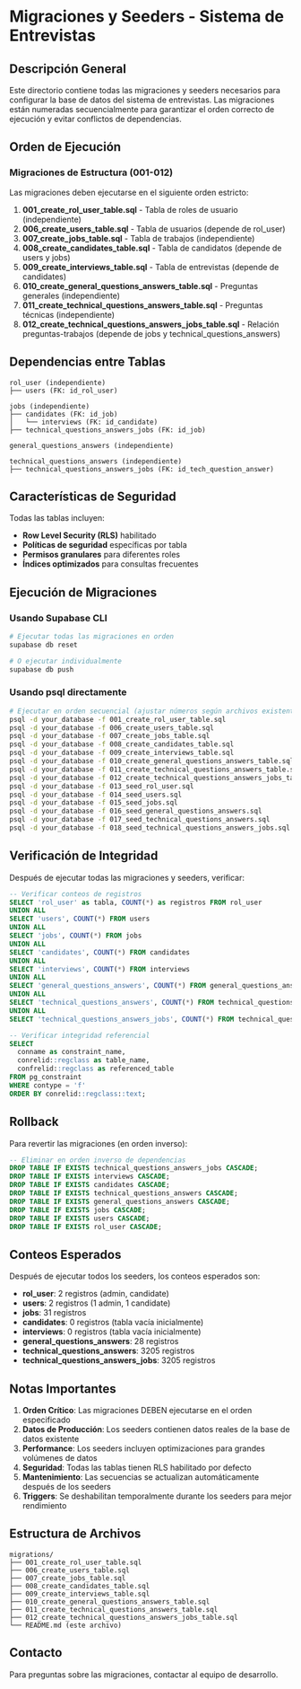 # Migraciones y Seeders - Sistema de Entrevistas

## Descripción General

Este directorio contiene todas las migraciones y seeders necesarios para configurar la base de datos del sistema de entrevistas. Las migraciones están numeradas secuencialmente para garantizar el orden correcto de ejecución y evitar conflictos de dependencias.

## Orden de Ejecución

### Migraciones de Estructura (001-012)

Las migraciones deben ejecutarse en el siguiente orden estricto:

1. **001_create_rol_user_table.sql** - Tabla de roles de usuario (independiente)
2. **006_create_users_table.sql** - Tabla de usuarios (depende de rol_user)
3. **007_create_jobs_table.sql** - Tabla de trabajos (independiente)
4. **008_create_candidates_table.sql** - Tabla de candidatos (depende de users y jobs)
5. **009_create_interviews_table.sql** - Tabla de entrevistas (depende de candidates)
6. **010_create_general_questions_answers_table.sql** - Preguntas generales (independiente)
7. **011_create_technical_questions_answers_table.sql** - Preguntas técnicas (independiente)
8. **012_create_technical_questions_answers_jobs_table.sql** - Relación preguntas-trabajos (depende de jobs y technical_questions_answers)

## Dependencias entre Tablas

```
rol_user (independiente)
├── users (FK: id_rol_user)

jobs (independiente)
├── candidates (FK: id_job)
│   └── interviews (FK: id_candidate)
├── technical_questions_answers_jobs (FK: id_job)

general_questions_answers (independiente)

technical_questions_answers (independiente)
├── technical_questions_answers_jobs (FK: id_tech_question_answer)
```

## Características de Seguridad

Todas las tablas incluyen:
- **Row Level Security (RLS)** habilitado
- **Políticas de seguridad** específicas por tabla
- **Permisos granulares** para diferentes roles
- **Índices optimizados** para consultas frecuentes

## Ejecución de Migraciones

### Usando Supabase CLI
```bash
# Ejecutar todas las migraciones en orden
supabase db reset

# O ejecutar individualmente
supabase db push
```

### Usando psql directamente
```bash
# Ejecutar en orden secuencial (ajustar números según archivos existentes)
psql -d your_database -f 001_create_rol_user_table.sql
psql -d your_database -f 006_create_users_table.sql
psql -d your_database -f 007_create_jobs_table.sql
psql -d your_database -f 008_create_candidates_table.sql
psql -d your_database -f 009_create_interviews_table.sql
psql -d your_database -f 010_create_general_questions_answers_table.sql
psql -d your_database -f 011_create_technical_questions_answers_table.sql
psql -d your_database -f 012_create_technical_questions_answers_jobs_table.sql
psql -d your_database -f 013_seed_rol_user.sql
psql -d your_database -f 014_seed_users.sql
psql -d your_database -f 015_seed_jobs.sql
psql -d your_database -f 016_seed_general_questions_answers.sql
psql -d your_database -f 017_seed_technical_questions_answers.sql
psql -d your_database -f 018_seed_technical_questions_answers_jobs.sql
```

## Verificación de Integridad

Después de ejecutar todas las migraciones y seeders, verificar:

```sql
-- Verificar conteos de registros
SELECT 'rol_user' as tabla, COUNT(*) as registros FROM rol_user
UNION ALL
SELECT 'users', COUNT(*) FROM users
UNION ALL
SELECT 'jobs', COUNT(*) FROM jobs
UNION ALL
SELECT 'candidates', COUNT(*) FROM candidates
UNION ALL
SELECT 'interviews', COUNT(*) FROM interviews
UNION ALL
SELECT 'general_questions_answers', COUNT(*) FROM general_questions_answers
UNION ALL
SELECT 'technical_questions_answers', COUNT(*) FROM technical_questions_answers
UNION ALL
SELECT 'technical_questions_answers_jobs', COUNT(*) FROM technical_questions_answers_jobs;

-- Verificar integridad referencial
SELECT 
  conname as constraint_name,
  conrelid::regclass as table_name,
  confrelid::regclass as referenced_table
FROM pg_constraint 
WHERE contype = 'f'
ORDER BY conrelid::regclass::text;
```

## Rollback

Para revertir las migraciones (en orden inverso):

```sql
-- Eliminar en orden inverso de dependencias
DROP TABLE IF EXISTS technical_questions_answers_jobs CASCADE;
DROP TABLE IF EXISTS interviews CASCADE;
DROP TABLE IF EXISTS candidates CASCADE;
DROP TABLE IF EXISTS technical_questions_answers CASCADE;
DROP TABLE IF EXISTS general_questions_answers CASCADE;
DROP TABLE IF EXISTS jobs CASCADE;
DROP TABLE IF EXISTS users CASCADE;
DROP TABLE IF EXISTS rol_user CASCADE;
```

## Conteos Esperados

Después de ejecutar todos los seeders, los conteos esperados son:
- **rol_user**: 2 registros (admin, candidate)
- **users**: 2 registros (1 admin, 1 candidate)
- **jobs**: 31 registros
- **candidates**: 0 registros (tabla vacía inicialmente)
- **interviews**: 0 registros (tabla vacía inicialmente)
- **general_questions_answers**: 28 registros
- **technical_questions_answers**: 3205 registros
- **technical_questions_answers_jobs**: 3205 registros

## Notas Importantes

1. **Orden Crítico**: Las migraciones DEBEN ejecutarse en el orden especificado
2. **Datos de Producción**: Los seeders contienen datos reales de la base de datos existente
3. **Performance**: Los seeders incluyen optimizaciones para grandes volúmenes de datos
4. **Seguridad**: Todas las tablas tienen RLS habilitado por defecto
5. **Mantenimiento**: Las secuencias se actualizan automáticamente después de los seeders
6. **Triggers**: Se deshabilitan temporalmente durante los seeders para mejor rendimiento

## Estructura de Archivos

```
migrations/
├── 001_create_rol_user_table.sql
├── 006_create_users_table.sql
├── 007_create_jobs_table.sql
├── 008_create_candidates_table.sql
├── 009_create_interviews_table.sql
├── 010_create_general_questions_answers_table.sql
├── 011_create_technical_questions_answers_table.sql
├── 012_create_technical_questions_answers_jobs_table.sql
└── README.md (este archivo)
```

## Contacto

Para preguntas sobre las migraciones, contactar al equipo de desarrollo.
